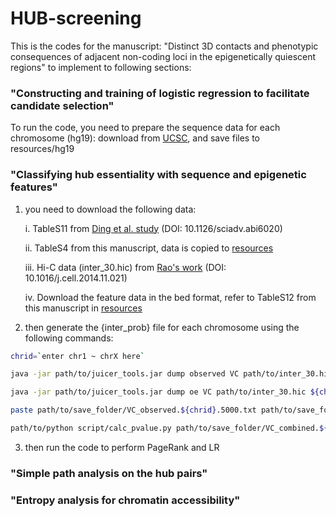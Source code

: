 # HUB-screening

This is the codes for the manuscript: "Distinct 3D contacts and phenotypic consequences of adjacent non-coding loci in the epigenetically quiescent regions" to implement to following sections:

### "Constructing and training of logistic regression to facilitate candidate selection"

To run the code, you need to prepare the sequence data for each chromosome (hg19): download from [UCSC](https://hgdownload.soe.ucsc.edu/goldenPath/hg19/chromosomes/), and save files to resources/hg19


### "Classifying hub essentiality with sequence and epigenetic features"

1. you need to download the following data:
   
	i. TableS11 from [Ding et al. study](https://www.science.org/doi/10.1126/sciadv.abi6020) (DOI: 10.1126/sciadv.abi6020)
	
 	ii. TableS4 from this manuscript, data is copied to [resources](https://github.com/yyaoisgood2021/HUB-screening/tree/main/resources)
	
 	iii. Hi-C data (inter_30.hic) from [Rao's work](https://www.cell.com/fulltext/S0092-8674(14)01497-4) (DOI: 10.1016/j.cell.2014.11.021)

	iv. Download the feature data in the bed format, refer to TableS12 from this manuscript in [resources](https://github.com/yyaoisgood2021/HUB-screening/tree/main/resources)

3. then generate the {inter_prob} file for each chromosome using the following commands:

```bash
chrid=`enter chr1 ~ chrX here`

java -jar path/to/juicer_tools.jar dump observed VC path/to/inter_30.hic ${chrid} ${chrid} BP 5000 path/to/save_folder/VC_observed.${chrid}.5000.txt

java -jar path/to/juicer_tools.jar dump oe VC path/to/inter_30.hic ${chrid} ${chrid} BP 5000 path/to/save_folder/VC_oe.${chrid}.5000.txt

paste path/to/save_folder/VC_observed.${chrid}.5000.txt path/to/save_folder/VC_oe.${chrid}.5000.txt | awk '{print $1 "\t" $2 "\t" $3 "\t" $6 "\t" $3 / $6}' > path/to/save_folder/VC_combined.${chrid}.5000.txt

path/to/python script/calc_pvalue.py path/to/save_folder/VC_combined.${chrid}.5000.txt path/to/save_folder/${chrid}_K562_prob.5000.txt

```
3. then run the code to perform PageRank and LR


### "Simple path analysis on the hub pairs"


### "Entropy analysis for chromatin accessibility"







